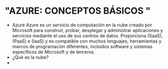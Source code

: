 # "AZURE: CONCEPTOS BÁSICOS "

- Azure
Azure es un servicio de computación en la nube creado por Microsoft para construir, probar, desplegar y administrar aplicaciones y servicios mediante el uso de sus centros de datos. Proporciona (SaaS), (PaaS) e (IaaS) y es compatible con muchos lenguajes, herramientas y marcos de programación diferentes, incluidos software y sistemas específicos de Microsoft y de terceros.
- ¿Qué es la nube?
- 
